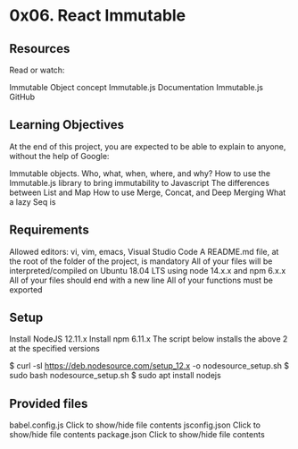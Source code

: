 # 0x06. React Immutable

## Resources
Read or watch:

Immutable Object concept
Immutable.js Documentation
Immutable.js GitHub

## Learning Objectives
At the end of this project, you are expected to be able to explain to anyone, without the help of Google:

Immutable objects. Who, what, when, where, and why?
How to use the Immutable.js library to bring immutability to Javascript
The differences between List and Map
How to use Merge, Concat, and Deep Merging
What a lazy Seq is

## Requirements
Allowed editors: vi, vim, emacs, Visual Studio Code
A README.md file, at the root of the folder of the project, is mandatory
All of your files will be interpreted/compiled on Ubuntu 18.04 LTS using node 14.x.x and npm 6.x.x
All of your files should end with a new line
All of your functions must be exported

## Setup
Install NodeJS 12.11.x
Install npm 6.11.x
The script below installs the above 2 at the specified versions

$ curl -sl https://deb.nodesource.com/setup_12.x -o nodesource_setup.sh
$ sudo bash nodesource_setup.sh
$ sudo apt install nodejs

## Provided files
babel.config.js
Click to show/hide file contents
jsconfig.json
Click to show/hide file contents
package.json
Click to show/hide file contents

